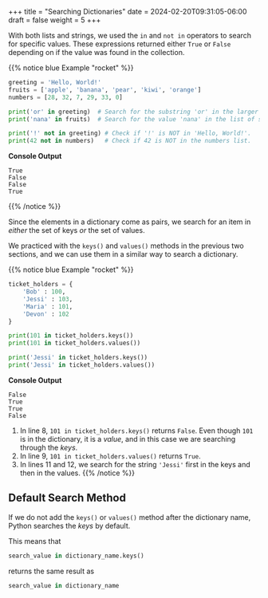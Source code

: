 +++
title = "Searching Dictionaries"
date = 2024-02-20T09:31:05-06:00
draft = false
weight = 5
+++

With both lists and strings, we used the `in` and `not in` operators to
search for specific values. These expressions returned either `True` or
`False` depending on if the value was found in the collection.

{{% notice blue Example "rocket" %}}
```python {linenos=table}
greeting = 'Hello, World!'
fruits = ['apple', 'banana', 'pear', 'kiwi', 'orange']
numbers = [28, 32, 7, 29, 33, 0]

print('or' in greeting)  # Search for the substring 'or' in the larger string.
print('nana' in fruits)  # Search for the value 'nana' in the list of strings.

print('!' not in greeting) # Check if '!' is NOT in 'Hello, World!'.
print(42 not in numbers)   # Check if 42 is NOT in the numbers list.
```

**Console Output**

```console
True
False
False
True
```
{{% /notice %}}

Since the elements in a dictionary come as pairs, we search for an item in
*either* the set of keys *or* the set of values.

We practiced with the `keys()` and `values()` methods in the previous two
sections, and we can use them in a similar way to search a dictionary.

{{% notice blue Example "rocket" %}}
```python {linenos=table}
ticket_holders = {
    'Bob' : 100,
    'Jessi' : 103,
    'Maria' : 101,
    'Devon' : 102
}

print(101 in ticket_holders.keys())
print(101 in ticket_holders.values())

print('Jessi' in ticket_holders.keys())
print('Jessi' in ticket_holders.values())
```

**Console Output**

```console
False
True
True
False
```

1. In line 8, `101 in ticket_holders.keys()` returns `False`. Even though `101` is in the dictionary, it is a *value*, and in this case we are searching through the *keys*.
1. In line 9, `101 in ticket_holders.values()` returns `True`.
1. In lines 11 and 12, we search for the string `'Jessi'` first in the keys and then in the values.
{{% /notice %}}

## Default Search Method

If we do not add the `keys()` or `values()` method after the dictionary
name, Python searches the *keys* by default.

This means that

```python
search_value in dictionary_name.keys()
```

returns the same result as

```python
search_value in dictionary_name
```